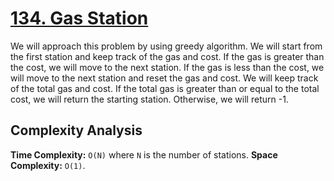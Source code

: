 # [134. Gas Station](https://leetcode.com/problems/gas-station/)

We will approach this problem by using greedy algorithm. We will start from the first station and keep track of the gas and cost. If the gas is greater than the cost, we will move to the next station. If the gas is less than the cost, we will move to the next station and reset the gas and cost. We will keep track of the total gas and cost. If the total gas is greater than or equal to the total cost, we will return the starting station. Otherwise, we will return -1.

## Complexity Analysis
**Time Complexity:** `O(N)` where `N` is the number of stations.
**Space Complexity:** `O(1)`.